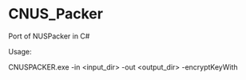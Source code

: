 # CNUS_Packer
 Port of NUSPacker in C#
 
Usage:

CNUSPACKER.exe -in <input_dir> -out <output_dir> -encryptKeyWith <commonKey>
 

 
 
